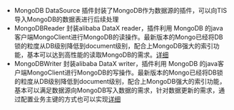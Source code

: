 * MongoDB DataSource 插件封装了MongoDB作为数据源的插件，可以向TIS导入MongoDB的数据表进行后续处理
* MongoDBReader 封装alibaba DataX reader，插件利用 MongoDB 的java客户端MongoClient进行MongoDB的读操作。最新版本的Mongo已经将DB锁的粒度从DB级别降低到document级别，配合上MongoDB强大的索引功能，基本可以达到高性能的读取MongoDB的需求。[详细](https://github.com/alibaba/DataX/blob/master/mongodbreader/doc/mongodbreader.md)
* MongoDBWriter 封装alibaba DataX writer，插件利用 MongoDB 的java客户端MongoClient进行MongoDB的写操作。最新版本的Mongo已经将DB锁的粒度从DB级别降低到document级别，配合上MongoDB强大的索引功能，基本可以满足数据源向MongoDB写入数据的需求，针对数据更新的需求，通过配置业务主键的方式也可以实现[详细](https://github.com/alibaba/DataX/blob/master/mongodbwriter/doc/mongodbwriter.md)
